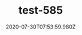 ---
title: test-585
date: 2020-07-30T07:53:59.980Z
banner_subcontent: asdfsf
category: Guides & Toolkits
focus: Improving workplace culture
role: Champion or advocate
organisation_size: Medium (50-249 employees)
industry: Science & Pharmaceuticals
content: Lorem ipsum dolor sit amet, consectetur adipiscing elit, sed do eiusmod tempor incididunt ut labore et dolore magna aliqua. Ut enim ad minim veniam, quis nostrud exercitation ullamco laboris nisi ut aliquip ex ea commodo consequat. Duis aute irure dolor in reprehenderit in voluptate velit esse cillum dolore eu fugiat nulla pariatur. Excepteur sint occaecat cupidatat non proident, sunt in culpa qui officia deserunt mollit anim id est laborum.
---